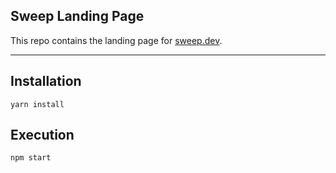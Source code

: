 ## Sweep Landing Page
This repo contains the landing page for [sweep.dev](https://sweep.dev).

---

## Installation
`yarn install`

## Execution
`npm start`